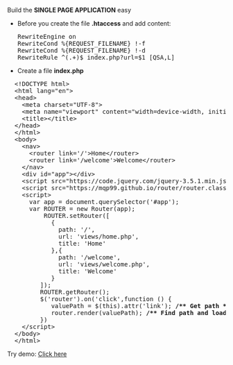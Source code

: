 Build the <b>SINGLE PAGE APPLICATION</b> easy
+ Before you create the file <b>.htaccess</b> and add content:
  <pre>RewriteEngine on<br>RewriteCond %{REQUEST_FILENAME} !-f<br>RewriteCond %{REQUEST_FILENAME} !-d<br>RewriteRule ^(.+)$ index.php?url=$1 [QSA,L]</pre>
+ Create a file <b>index.php</b>
<pre>
  &lt;!DOCTYPE html&gt;
  &lt;html lang="en"&gt;
  &lt;head&gt;
    &lt;meta charset="UTF-8"&gt;
    &lt;meta name="viewport" content="width=device-width, initial-scale=1.0"&gt;
    &lt;title&gt;&lt;/title&gt;
  &lt;/head&gt;
  &lt;/html&gt;
  &lt;body&gt;
    &lt;nav&gt;
      &lt;router link='/'&gt;Home&lt;/router&gt;
      &lt;router link='/welcome'&gt;Welcome&lt;/router&gt;
    &lt;/nav&gt;
    &lt;div id="app"&gt;&lt;/div&gt;
    &lt;script src="https://code.jquery.com/jquery-3.5.1.min.js"&gt;&lt;/script&gt;
    &lt;script src="https://mqp99.github.io/router/router.class.min.js"&gt;&lt;/script&gt;
    &lt;script&gt;
      var app = document.querySelector('#app');
      var ROUTER = new Router(app);
          ROUTER.setRouter([
            {
              path: '/',
              url: 'views/home.php',
              title: 'Home'
            },{
              path: '/welcome',
              url: 'views/welcome.php',
              title: 'Welcome'
            }
         ]);
         ROUTER.getRouter();
         $('router').on('click',function () {
            valuePath = $(this).attr('link'); <b>/** Get path */</b>
            router.render(valuePath); <b>/** Find path and load content to #app */</b>
         })
    &lt;/script&gt;
  &lt;/body&gt;
  &lt;/html&gt;
</pre>

Try demo: <a href='https://demorouter.herokuapp.com/'>Click here</a>
